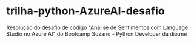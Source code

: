# trilha-python-AzureAI-desafio
Resolução do desafio de código "Análise de Sentimentos com Language Studio no Azure AI" do Bootcamp Suzano - Python Developer da dio.me
